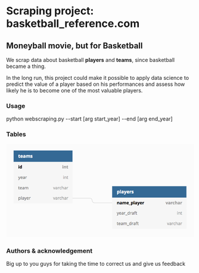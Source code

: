 # Scraping project: basketball_reference.com
## Moneyball movie, but for Basketball

<p>We scrap data about basketball <strong>players</strong> and <strong>teams</strong>, since basketball became a thing.
<p>In the long run, this project could make it possible to apply data science to predict the value of a player based on his performances and assess how likely he is to become one of the most valuable players.</p>

### Usage
<p>python webscraping.py --start [arg start_year] --end [arg end_year]</p>

### Tables
<p align="center"><img src="image_tables.png"></p>

### Authors & acknowledgement
<p>Big up to you guys for taking the time to correct us and give us feedback
</p> 